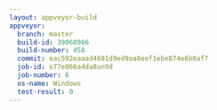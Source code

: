 ```yaml
---
layout: appveyor-build
appveyor:
  branch: master
  build-id: 39060966
  build-number: 458
  commit: eac592eaaad4681d9ed9aa8eef1ebe874e6b8af7
  job-id: o77e066a4da8un9d
  job-number: 6
  os-name: Windows
  test-result: 0
---
```


